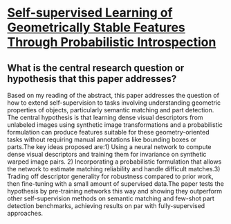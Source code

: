 # [Self-supervised Learning of Geometrically Stable Features Through   Probabilistic Introspection](https://arxiv.org/abs/1804.01552)

## What is the central research question or hypothesis that this paper addresses?

Based on my reading of the abstract, this paper addresses the question of how to extend self-supervision to tasks involving understanding geometric properties of objects, particularly semantic matching and part detection. The central hypothesis is that learning dense visual descriptors from unlabeled images using synthetic image transformations and a probabilistic formulation can produce features suitable for these geometry-oriented tasks without requiring manual annotations like bounding boxes or parts.The key ideas proposed are:1) Using a neural network to compute dense visual descriptors and training them for invariance on synthetic warped image pairs. 2) Incorporating a probabilistic formulation that allows the network to estimate matching reliability and handle difficult matches.3) Trading off descriptor generality for robustness compared to prior work, then fine-tuning with a small amount of supervised data.The paper tests the hypothesis by pre-training networks this way and showing they outperform other self-supervision methods on semantic matching and few-shot part detection benchmarks, achieving results on par with fully-supervised approaches.
